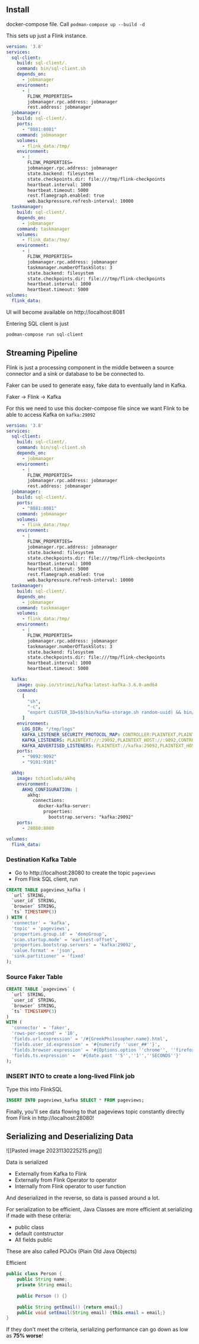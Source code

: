 ## Install

docker-compose file. Call `podman-compose up --build -d`

This sets up just a Flink instance. 

```yaml
version: '3.8'
services:
  sql-client:
    build: sql-client/.
    command: bin/sql-client.sh
    depends_on:
      - jobmanager
    environment:
      - |
        FLINK_PROPERTIES=
        jobmanager.rpc.address: jobmanager
        rest.address: jobmanager
  jobmanager:
    build: sql-client/.
    ports:
      - "8081:8081"
    command: jobmanager
    volumes:
      - flink_data:/tmp/
    environment:
      - |
        FLINK_PROPERTIES=
        jobmanager.rpc.address: jobmanager
        state.backend: filesystem
        state.checkpoints.dir: file:///tmp/flink-checkpoints
        heartbeat.interval: 1000
        heartbeat.timeout: 5000
        rest.flamegraph.enabled: true
        web.backpressure.refresh-interval: 10000
  taskmanager:
    build: sql-client/.
    depends_on:
      - jobmanager
    command: taskmanager
    volumes:
      - flink_data:/tmp/
    environment:
      - |
        FLINK_PROPERTIES=
        jobmanager.rpc.address: jobmanager
        taskmanager.numberOfTaskSlots: 3
        state.backend: filesystem
        state.checkpoints.dir: file:///tmp/flink-checkpoints
        heartbeat.interval: 1000
        heartbeat.timeout: 5000
volumes:
  flink_data:

```

UI will become available on http://localhost:8081

Entering SQL client is just 

```bash
podman-compose run sql-client
```

## Streaming Pipeline

Flink is just a processing component in the middle between a source connector and a sink or database to be be connected to.

Faker can be used to generate easy, fake data to eventually land in Kafka.

Faker -> Flink -> Kafka

For this we need to use this docker-compose file since we want Flink to be able to access Kafka on `kafka:29092`

```yaml
version: '3.8'
services:
  sql-client:
    build: sql-client/.
    command: bin/sql-client.sh
    depends_on:
      - jobmanager
    environment:
      - |
        FLINK_PROPERTIES=
        jobmanager.rpc.address: jobmanager
        rest.address: jobmanager
  jobmanager:
    build: sql-client/.
    ports:
      - "8081:8081"
    command: jobmanager
    volumes:
      - flink_data:/tmp/
    environment:
      - |
        FLINK_PROPERTIES=
        jobmanager.rpc.address: jobmanager
        state.backend: filesystem
        state.checkpoints.dir: file:///tmp/flink-checkpoints
        heartbeat.interval: 1000
        heartbeat.timeout: 5000
        rest.flamegraph.enabled: true
        web.backpressure.refresh-interval: 10000
  taskmanager:
    build: sql-client/.
    depends_on:
      - jobmanager
    command: taskmanager
    volumes:
      - flink_data:/tmp/
    environment:
      - |
        FLINK_PROPERTIES=
        jobmanager.rpc.address: jobmanager
        taskmanager.numberOfTaskSlots: 3
        state.backend: filesystem
        state.checkpoints.dir: file:///tmp/flink-checkpoints
        heartbeat.interval: 1000
        heartbeat.timeout: 5000

  kafka:
    image: quay.io/strimzi/kafka:latest-kafka-3.6.0-amd64
    command:
      [
        "sh",
        "-c",
        "export CLUSTER_ID=$$(bin/kafka-storage.sh random-uuid) && bin/kafka-storage.sh format -t $$CLUSTER_ID -c config/kraft/server.properties && bin/kafka-server-start.sh config/kraft/server.properties --override advertised.listeners=$${KAFKA_ADVERTISED_LISTENERS} --override listener.security.protocol.map=$${KAFKA_LISTENER_SECURITY_PROTOCOL_MAP} --override listeners=$${KAFKA_LISTENERS}",
      ]
    environment:
      LOG_DIR: "/tmp/logs"
      KAFKA_LISTENER_SECURITY_PROTOCOL_MAP: CONTROLLER:PLAINTEXT,PLAINTEXT:PLAINTEXT,PLAINTEXT_HOST:PLAINTEXT
      KAFKA_LISTENERS: PLAINTEXT://:29092,PLAINTEXT_HOST://:9092,CONTROLLER://:9093
      KAFKA_ADVERTISED_LISTENERS: PLAINTEXT://kafka:29092,PLAINTEXT_HOST://localhost:9092
    ports:
      - "9092:9092"
      - "9101:9101"

  akhq:
    image: tchiotludo/akhq
    environment:
      AKHQ_CONFIGURATION: |
        akhq:
          connections:
            docker-kafka-server:
              properties:
                bootstrap.servers: "kafka:29092"
    ports:
      - 28080:8080

volumes:
  flink_data:

```
### Destination Kafka Table
- Go to http://localhost:28080 to create the topic `pageviews`
- From Flink SQL client, run
```sql
CREATE TABLE pageviews_kafka (
  `url` STRING,
  `user_id` STRING,
  `browser` STRING,
  `ts` TIMESTAMP(3)
) WITH (
  'connector' = 'kafka',
  'topic' = 'pageviews',
  'properties.group.id' = 'demoGroup',
  'scan.startup.mode' = 'earliest-offset',
  'properties.bootstrap.servers' = 'kafka:29092',
  'value.format' = 'json',
  'sink.partitioner' = 'fixed'
);
```

### Source Faker Table

```sql
CREATE TABLE `pageviews` (
  `url` STRING,
  `user_id` STRING,
  `browser` STRING,
  `ts` TIMESTAMP(3)
)
WITH (
  'connector' = 'faker',
  'rows-per-second' = '10',
  'fields.url.expression' = '/#{GreekPhilosopher.name}.html',
  'fields.user_id.expression' = '#{numerify ''user_##''}',
  'fields.browser.expression' = '#{Options.option ''chrome'', ''firefox'', ''safari'')}',
  'fields.ts.expression' =  '#{date.past ''5'',''1'',''SECONDS''}'
);
```


### INSERT INTO to create a long-lived Flink job

Type this into FlinkSQL
```sql
INSERT INTO pageviews_kafka SELECT * FROM pageviews;
```


Finally, you'll see data flowing to that pageviews topic constantly directly from Flink in http://localhost:28080!

## Serializing and Deserializing Data

![[Pasted image 20231130225215.png]]

Data is serialized 
- Externally from Kafka to Flink
- Externally from Flink Operator to operator
- Internally from Flink operator to user function

And deserialized in the reverse, so data is passed around a lot.

For serialization to be efficient, Java Classes are more efficient at serializing if made with these criteria:

- public class
- default contstructor
- All fields public

These are also called POJOs (Plain Old Java Objects)

Efficient
```java
public class Person {
	public String name;
	private String email;
	
	public Person () {}
	
	public String getEmail() {return email;}
	public void setEmail(String email) {this.email = email;}
}
```

If they don't meet the criteria, serializing performance can go down as low as **75% worse**!
